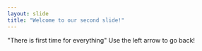 ```yaml
---
layout: slide
title: "Welcome to our second slide!"
---
```

"There is first time for everything"
Use the left arrow to go back!
